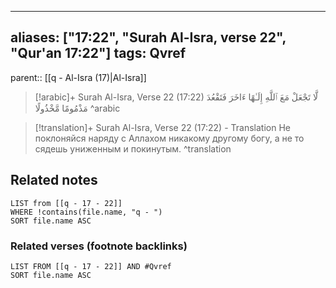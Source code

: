 
---
aliases: ["17:22", "Surah Al-Isra, verse 22", "Qur'an 17:22"]
tags: Qvref
---

parent:: [[q - Al-Isra (17)|Al-Isra]]

> [!arabic]+ Surah Al-Isra, Verse 22 (17:22)
> <span class="quran-arabic">لَّا تَجْعَلْ مَعَ ٱللَّهِ إِلَـٰهًا ءَاخَرَ فَتَقْعُدَ مَذْمُومًا مَّخْذُولًا</span>
^arabic

> [!translation]+ Surah Al-Isra, Verse 22 (17:22) - Translation
> Не поклоняйся наряду с Аллахом никакому другому богу, а не то сядешь униженным и покинутым.
^translation



## Related notes
```dataview
LIST from [[q - 17 - 22]]
WHERE !contains(file.name, "q - ")
SORT file.name ASC
```

### Related verses (footnote backlinks)
```dataview
LIST FROM [[q - 17 - 22]] AND #Qvref
SORT file.name ASC
```


